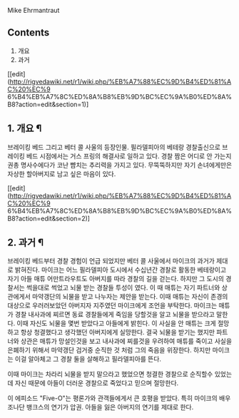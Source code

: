 Mike Ehrmantraut

## Contents

    

1. 개요 
2. 과거 

[[edit](http://rigvedawiki.net/r1/wiki.php/%EB%A7%88%EC%9D%B4%ED%81%AC%20%EC%9
6%B4%EB%A7%8C%ED%8A%B8%EB%9D%BC%EC%9A%B0%ED%8A%B8?action=edit&section=1)]

## 1. 개요 ¶

브레이킹 베드 그리고 베터 콜 사울의 등장인물. 필라델피아의 베테랑 경찰출신으로 브레이킹 베드 시점에서는 거스 프링의 해결사로 일하고 있다.
경찰 짬은 어디로 안 가는지 권총 명사수에다가 코난 뺨치는 추리력을 가지고 있다. 무뚝뚝하지만 자기 손녀에게만은 자상한 할아버지로 남고 싶은
마음이 있다.

  
  

[[edit](http://rigvedawiki.net/r1/wiki.php/%EB%A7%88%EC%9D%B4%ED%81%AC%20%EC%9
6%B4%EB%A7%8C%ED%8A%B8%EB%9D%BC%EC%9A%B0%ED%8A%B8?action=edit&section=2)]

## 2. 과거 ¶

브레이킹 베드부터 경찰 경험이 언급 되었지만 베터 콜 사울에서 마이크의 과거가 제대로 밝혀진다. 마이크는 어느 필라델피아 도시에서 수십년간
경찰로 활동한 베테랑이고 자기 아들 매튜 어만트라우트도 아버지를 따라 경찰의 길을 걷는다. 하지만 그 도시의 경찰서는 썩을대로 썩었고 뇌물
받는 경찰들 투성이 였다. 이 때 매튜는 자기 파트너와 상관에게서 마약갱단의 뇌물을 받고 나누자는 제안을 받는다. 이때 매튜는 자신이 존경의
대상으로 우러러보았던 아버지자 지주였던 마이크에게 조언을 부탁한다. 마이크는 매튜가 경찰 내사과에 찌르면 동료 경찰들에게 죽임을 당할것을
알고 뇌물을 받으라고 말한다. 이때 자신도 뇌물을 몇번 받았다고 아들에게 밝힌다. 이 사실을 안 매튜는 크게 절망하고 항상 청결했다고
생각했던 아버지에게 실망한다. 결국 뇌물을 받기는 했지만 파트너와 상관은 매튜가 망설인것을 보고 내사과에 찌를것을 우려하여 매튜를 죽이고
사실을 은폐하기 위해서 마약갱단 검거중 순직한 것 처럼 그의 죽음을 위장한다. 하지만 마이크는 이걸 알아체고 그 경찰 둘을 살해하고
필라델피아를 뜬다.

  

이때 마이크는 차라리 뇌물을 받지 말으라고 했었으면 청결한 경찰으로 순직할수 있었는데 자신 때문에 아들이 더러운 경찰으로 죽었다고 믿으며
절망한다.

  

이 에피소드 "Five-O"는 평론가와 관객들에게서 큰 호평을 받았다. 특히 마이크의 배우 조나단 뱅크스의 연기가 압권. 아들을 잃은
아버지의 연기를 제대로 한다.

